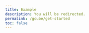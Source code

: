 ```yaml
---
title: Example
description: You will be redirected.
permalink: /gcube/get-started
toc: false
---
```


<meta http-equiv="refresh" content="2;URL=https://b-cubed-eu.github.io/gcube/#example">
